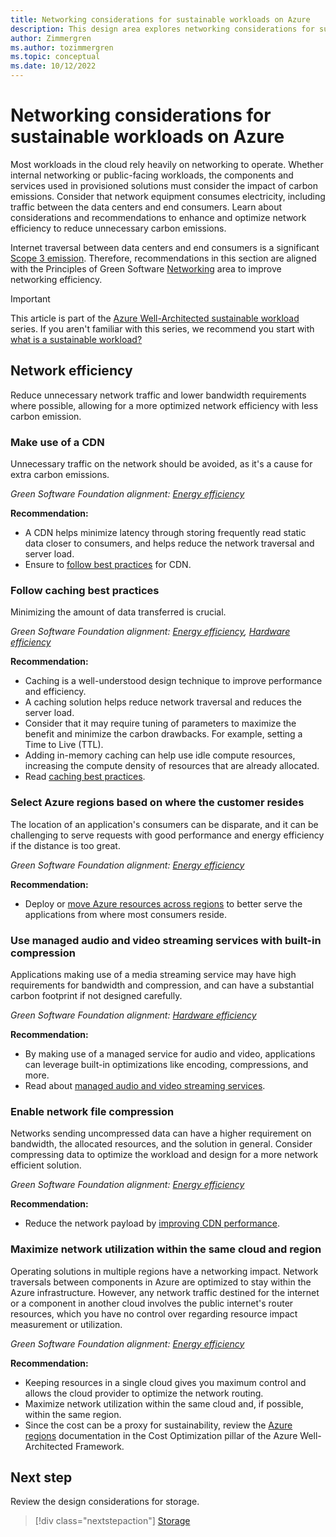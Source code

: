 ```yaml
---
title: Networking considerations for sustainable workloads on Azure
description: This design area explores networking considerations for sustainable workloads on Azure.
author: Zimmergren
ms.author: tozimmergren
ms.topic: conceptual
ms.date: 10/12/2022
---
```


# Networking considerations for sustainable workloads on Azure

Most workloads in the cloud rely heavily on networking to operate. Whether internal networking or public-facing workloads, the components and services used in provisioned solutions must consider the impact of carbon emissions. Consider that network equipment consumes electricity, including traffic between the data centers and end consumers. Learn about considerations and recommendations to enhance and optimize network efficiency to reduce unnecessary carbon emissions.

Internet traversal between data centers and end consumers is a significant [Scope 3 emission](sustainability-design-methodology.md#briefly-about-emission-scopes). Therefore, recommendations in this section are aligned with the Principles of Green Software [Networking](https://principles.green/principles/networking/) area to improve networking efficiency.

> [!IMPORTANT]
> This article is part of the [Azure Well-Architected sustainable workload](index.yml) series. If you aren't familiar with this series, we recommend you start with [what is a sustainable workload?](sustainability-get-started.md#what-is-a-sustainable-workload)

## Network efficiency

Reduce unnecessary network traffic and lower bandwidth requirements where possible, allowing for a more optimized network efficiency with less carbon emission.

### Make use of a CDN

Unnecessary traffic on the network should be avoided, as it's a cause for extra carbon emissions.

_Green Software Foundation alignment: [Energy efficiency](sustainability-design-principles.md#energy-efficiency)_

**Recommendation:**

- A CDN helps minimize latency through storing frequently read static data closer to consumers, and helps reduce the network traversal and server load.
- Ensure to [follow best practices](/azure/architecture/best-practices/cdn) for CDN.

### Follow caching best practices

Minimizing the amount of data transferred is crucial.

_Green Software Foundation alignment: [Energy efficiency](sustainability-design-principles.md#energy-efficiency), [Hardware efficiency](sustainability-design-principles.md#hardware-efficiency)_

**Recommendation:**

- Caching is a well-understood design technique to improve performance and efficiency.
- A caching solution helps reduce network traversal and reduces the server load.
- Consider that it may require tuning of parameters to maximize the benefit and minimize the carbon drawbacks. For example, setting a Time to Live (TTL).
- Adding in-memory caching can help use idle compute resources, increasing the compute density of resources that are already allocated.
- Read [caching best practices](/azure/architecture/best-practices/caching).

### Select Azure regions based on where the customer resides

The location of an application's consumers can be disparate, and it can be challenging to serve requests with good performance and energy efficiency if the distance is too great.

_Green Software Foundation alignment: [Energy efficiency](sustainability-design-principles.md#energy-efficiency)_

**Recommendation:**

- Deploy or [move Azure resources across regions](/azure/architecture/solution-ideas/articles/move-azure-resources-across-regions) to better serve the applications from where most consumers reside.

### Use managed audio and video streaming services with built-in compression

Applications making use of a media streaming service may have high requirements for bandwidth and compression, and can have a substantial carbon footprint if not designed carefully.

_Green Software Foundation alignment: [Hardware efficiency](sustainability-design-principles.md#hardware-efficiency)_

**Recommendation:**

- By making use of a managed service for audio and video, applications can leverage built-in optimizations like encoding, compressions, and more.
- Read about [managed audio and video streaming services](/azure/media-services/latest/encode-concept).

### Enable network file compression

Networks sending uncompressed data can have a higher requirement on bandwidth, the allocated resources, and the solution in general. Consider compressing data to optimize the workload and design for a more network efficient solution.

_Green Software Foundation alignment: [Energy efficiency](sustainability-design-principles.md#energy-efficiency)_

**Recommendation:**

- Reduce the network payload by [improving CDN performance](/azure/cdn/cdn-improve-performance).

### Maximize network utilization within the same cloud and region

Operating solutions in multiple regions have a networking impact. Network traversals between components in Azure are optimized to stay within the Azure infrastructure. However, any network traffic destined for the internet or a component in another cloud involves the public internet's router resources, which you have no control over regarding resource impact measurement or utilization.

_Green Software Foundation alignment: [Energy efficiency](sustainability-design-principles.md#energy-efficiency)_

**Recommendation:**

- Keeping resources in a single cloud gives you maximum control and allows the cloud provider to optimize the network routing.
- Maximize network utilization within the same cloud and, if possible, within the same region.
- Since the cost can be a proxy for sustainability, review the [Azure regions](../cost-optimization/cost-model.md) documentation in the Cost Optimization pillar of the Azure Well-Architected Framework.

## Next step

Review the design considerations for storage.

> [!div class="nextstepaction"]
> [Storage](sustainability-storage.md)
